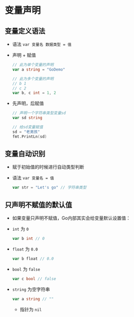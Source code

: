 # 变量声明

## 变量定义语法

+ 语法 `var 变量名 数据类型 = 值`

+ 声明 + 赋值

  ```go
  // 此为单个变量的声明
  var a string = "GoDemo"
  ```

  ```go
  // 此为多个变量的声明
  // b 1
  // c 2
  var b, c int = 1, 2
  ```

+ 先声明，后赋值

  ```go
  // 声明一个字符串类型变量sd
  var sd string

  // 给sd变量赋值
  sd = "老男孩"
  fmt.PrintLn(sd)
  ```

## 变量自动识别

+ 赋于初始值的时候进行自动类型判断
+ 语法 `var 变量名 = 值`

  ```go
  var str = "Let's go" // 字符串类型
  ```

## 只声明不赋值的默认值

+ 如果变量只声明不赋值，Go内部其实会给变量默认设置值：

+ `int` 为 `0`

  ```go
  var b int // 0
  ```

+ `float` 为 `0.0`

  ```go
  var b float // 0.0
  ```

+ `bool` 为 `false`

  ```go
  var c bool // false
  ```

+ `string` 为空字符串

  ```go
  var a string // ""
  ```

  + 指针为 `nil`
